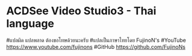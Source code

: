 # ACDSee Video Studio3 - Thai language
#แปลผิด แปลพลาด ต้องขอโทษด้วยนะครับ
#แปลเป็นภาษาไทยโดย FujinoN's
#YouTube https://www.youtube.com/fujinons
#GitHub https://github.com/FujinoNs
